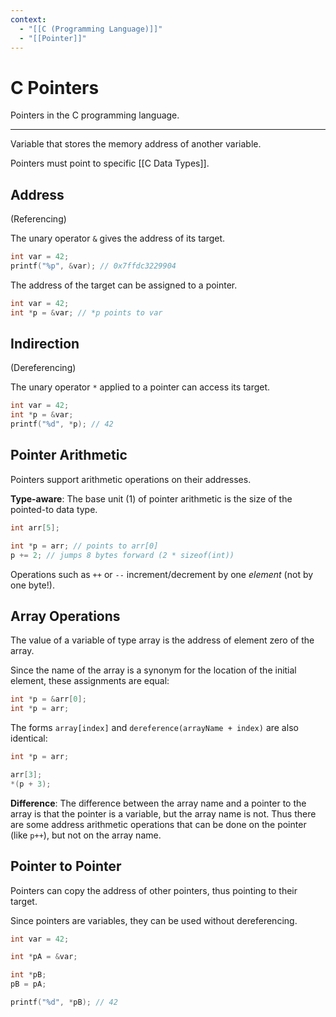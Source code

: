 ```yaml
---
context:
  - "[[C (Programming Language)]]"
  - "[[Pointer]]"
---
```


# C Pointers

Pointers in the C programming language.

---

Variable that stores the memory address of another variable.

Pointers must point to specific [[C Data Types]].

## Address

(Referencing)

The unary operator `&` gives the address of its target.

```c
int var = 42;
printf("%p", &var); // 0x7ffdc3229904
```

The address of the target can be assigned to a pointer.

```c
int var = 42;
int *p = &var; // *p points to var
```

## Indirection

(Dereferencing)

The unary operator `*` applied to a pointer can access its target.

```c
int var = 42;
int *p = &var;
printf("%d", *p); // 42
```

## Pointer Arithmetic

Pointers support arithmetic operations on their addresses.

**Type-aware**: The base unit (1) of pointer arithmetic is the size of the pointed-to data type.

```c
int arr[5];

int *p = arr; // points to arr[0]
p += 2; // jumps 8 bytes forward (2 * sizeof(int))
```

Operations such as `++` or `--` increment/decrement by one _element_ (not by one byte!).

## Array Operations

The value of a variable of type array is the address of element zero of the array.

Since the name of the array is a synonym for the location of the initial element, these assignments are equal:

```c
int *p = &arr[0];
int *p = arr;
```

The forms `array[index]` and `dereference(arrayName + index)` are also identical:

```c
int *p = arr;

arr[3];
*(p + 3);
```

**Difference**: The difference between the array name and a pointer to the array is that the pointer is a variable, but the array name is not. Thus there are some address arithmetic operations that can be done on the pointer (like `p++`), but not on the array name.

## Pointer to Pointer

Pointers can copy the address of other pointers, thus pointing to their target.

Since pointers are variables, they can be used without dereferencing.

```c
int var = 42;

int *pA = &var;

int *pB;
pB = pA;

printf("%d", *pB); // 42
```
